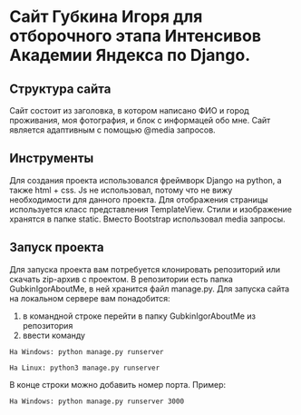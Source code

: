 # Сайт Губкина Игоря для отборочного этапа Интенсивов Академии Яндекса по Django.
## Структура сайта
Сайт состоит из заголовка, в котором написано ФИО и город проживания, моя фотография, и  блок с информацей обо мне. Сайт является адаптивным с помощью @media запросов.

## Инструменты

Для создания проекта использовался фреймворк Django на python, а также html + css. Js не использовал, потому что не вижу необходимости для данного проекта. Для отображения страницы используется класс представления TemplateView. Стили и изображение хранятся в папке static. Вместо Bootstrap использовал media запросы.

## Запуск проекта
Для запуска проекта вам потребуется клонировать репозиторий или скачать zip-архив с проектом. В репозитории есть папка GubkinIgorAboutMe, в ней хранится файл manage.py. Для запуска сайта на локальном сервере вам понадобится:
1) в командной строке перейти в папку GubkinIgorAboutMe из репозитория
2) ввести команду
```
На Windows: python manage.py runserver
```
```
На Linux: python3 manage.py runserver
```
В конце строки можно добавить номер порта.
Пример:
```
На Windows: python manage.py runserver 3000
```
